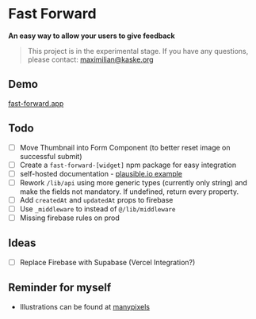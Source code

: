 # Fast Forward

**An easy way to allow your users to give feedback**

> This project is in the experimental stage. If you have any questions, please contact: maximilian@kaske.org

## Demo

[fast-forward.app](https://fast-forward.app)

## Todo

- [ ] Move Thumbnail into Form Component (to better reset image on successful submit)
- [ ] Create a `fast-forward-[widget]` npm package for easy integration
- [ ] self-hosted documentation - [plausible.io example](https://plausible.io/docs/self-hosting)
- [ ] Rework `/lib/api` using more generic types (currently only string) and make the fields not mandatory. If undefined, return every property.
- [ ] Add `createdAt` and `updatedAt` props to firebase
- [ ] Use `_middleware` to instead of `@/lib/middleware`
- [ ] Missing firebase rules on prod

## Ideas

- [ ] Replace Firebase with Supabase (Vercel Integration?)

## Reminder for myself

- Illustrations can be found at [manypixels](https://www.manypixels.co/gallery)
